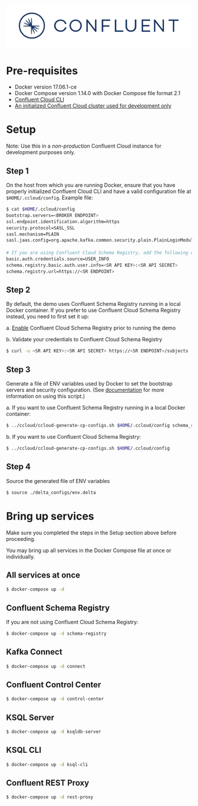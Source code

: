 ![image](../images/confluent-logo-300-2.png)

# Pre-requisites

* Docker version 17.06.1-ce
* Docker Compose version 1.14.0 with Docker Compose file format 2.1
* [Confluent Cloud CLI](https://docs.confluent.io/current/cloud-quickstart.html#step-2-install-ccloud-cli?utm_source=github&utm_medium=demo&utm_campaign=ch.examples_type.community_content.cp-all-in-one-cloud)
* [An initialized Confluent Cloud cluster used for development only](https://confluent.cloud)

# Setup

Note: Use this in a *non-production* Confluent Cloud instance for development purposes only.

## Step 1

On the host from which you are running Docker, ensure that you have properly initialized Confluent Cloud CLI and have a valid configuration file at `$HOME/.ccloud/config`. Example file:

```bash
$ cat $HOME/.ccloud/config
bootstrap.servers=<BROKER ENDPOINT>
ssl.endpoint.identification.algorithm=https
security.protocol=SASL_SSL
sasl.mechanism=PLAIN
sasl.jaas.config=org.apache.kafka.common.security.plain.PlainLoginModule required username\="<API KEY>" password\="<API SECRET>";

# If you are using Confluent Cloud Schema Registry, add the following configuration parameters
basic.auth.credentials.source=USER_INFO
schema.registry.basic.auth.user.info=<SR API KEY>:<SR API SECRET>
schema.registry.url=https://<SR ENDPOINT>
```

## Step 2

By default, the demo uses Confluent Schema Registry running in a local Docker container. If you prefer to use Confluent Cloud Schema Registry instead, you need to first set it up:

   a. [Enable](http://docs.confluent.io/current/quickstart/cloud-quickstart.html#step-3-configure-sr-ccloud?utm_source=github&utm_medium=demo&utm_campaign=ch.examples_type.community_content.cp-all-in-one-cloud) Confluent Cloud Schema Registry prior to running the demo

   b. Validate your credentials to Confluent Cloud Schema Registry

   ```bash
   $ curl -u <SR API KEY>:<SR API SECRET> https://<SR ENDPOINT>/subjects
   ```

## Step 3

Generate a file of ENV variables used by Docker to set the bootstrap servers and security configuration.
(See [documentation](https://docs.confluent.io/current/cloud/connect/auto-generate-configs.html?utm_source=github&utm_medium=demo&utm_campaign=ch.examples_type.community_content.cp-all-in-one-cloud) for more information on using this script.)

   a. If you want to use Confluent Schema Registry running in a local Docker container:

   ```bash
   $ ../ccloud/ccloud-generate-cp-configs.sh $HOME/.ccloud/config schema_registry_docker.config
   ```

   b. If you want to use Confluent Cloud Schema Registry:

   ```bash
   $ ../ccloud/ccloud-generate-cp-configs.sh $HOME/.ccloud/config
   ```

## Step 4

Source the generated file of ENV variables

```bash
$ source ./delta_configs/env.delta
```

# Bring up services

Make sure you completed the steps in the Setup section above before proceeding. 

You may bring up all services in the Docker Compose file at once or individually.

## All services at once

```bash
$ docker-compose up -d
```

## Confluent Schema Registry

If you are not using Confluent Cloud Schema Registry:

```bash
$ docker-compose up -d schema-registry
```

## Kafka Connect

```bash
$ docker-compose up -d connect
```

## Confluent Control Center

```bash
$ docker-compose up -d control-center
```

## KSQL Server

```bash
$ docker-compose up -d ksqldb-server
```

## KSQL CLI

```bash
$ docker-compose up -d ksql-cli
```

## Confluent REST Proxy

```bash
$ docker-compose up -d rest-proxy
```
